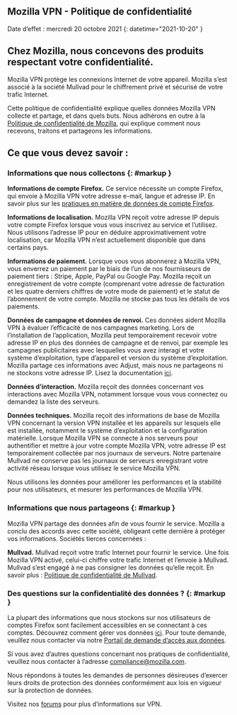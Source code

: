 ## <span class="privacy-header-firefox">Mozilla VPN</span> <span class="privacy-header-policy"> - Politique de confidentialité</span>

Date d’effet : mercredi 20 octobre 2021
{: datetime="2021-10-20" }

## Chez Mozilla, nous concevons des produits respectant votre confidentialité.

Mozilla VPN protège les connexions Internet de votre appareil. Mozilla s’est associé à la société Mullvad pour le chiffrement privé et sécurisé de votre trafic Internet.

Cette politique de confidentialité explique quelles données Mozilla VPN collecte et partage, et dans quels buts. Nous adhérons en outre à la [Politique de confidentialité de Mozilla](https://www.mozilla.org/privacy/), qui explique comment nous recevons, traitons et partageons les informations.

## Ce que vous devez savoir :

### Informations que nous collectons {: #markup }

__Informations de compte Firefox.__ Ce service nécessite un compte Firefox, qui envoie à Mozilla VPN votre adresse e-mail, langue et adresse IP. En savoir plus sur les [pratiques en matière de données de compte Firefox](https://www.mozilla.org/privacy/firefox/#firefox-accounts-join-firefox).

__Informations de localisation.__ Mozilla VPN reçoit votre adresse IP depuis votre compte Firefox lorsque vous vous inscrivez au service et l’utilisez. Nous utilisons l’adresse IP pour en déduire approximativement votre localisation, car Mozilla VPN n’est actuellement disponible que dans certains pays.

__Informations de paiement.__ Lorsque vous vous abonnerez à Mozilla VPN, vous enverrez un paiement par le biais de l’un de nos fournisseurs de paiement tiers : Stripe, Apple, PayPal ou Google Pay. Mozilla reçoit un enregistrement de votre compte (comprenant votre adresse de facturation et les quatre derniers chiffres de votre mode de paiement) et le statut de l’abonnement de votre compte. Mozilla ne stocke pas tous les détails de vos paiements.

__Données de campagne et données de renvoi.__ Ces données aident Mozilla VPN à évaluer l’efficacité de nos campagnes marketing. Lors de l’installation de l’application, Mozilla peut temporairement recevoir votre adresse IP en plus des données de campagne et de renvoi, par exemple les campagnes publicitaires avec lesquelles vous avez interagi et votre système d’exploitation, type d’appareil et version du système d’exploitation. Mozilla partage ces informations avec Adjust, mais nous ne partageons ni ne stockons votre adresse IP. Lisez la documentation [ici](https://github.com/mozilla-mobile/mozilla-vpn-client/blob/main/src/shared/adjust/adjust.md).

__Données d’interaction.__ Mozilla reçoit des données concernant vos interactions avec Mozilla VPN, notamment lorsque vous vous connectez ou demandez la liste des serveurs.

__Données techniques.__ Mozilla reçoit des informations de base de Mozilla VPN concernant la version VPN installée et les appareils sur lesquels elle est installée, notamment le système d’exploitation et la configuration matérielle. Lorsque Mozilla VPN se connecte à nos serveurs pour authentifier et mettre à jour votre compte Mozilla VPN, votre adresse IP est temporairement collectée par nos journaux de serveurs. Notre partenaire Mullvad ne conserve pas les journaux de serveurs enregistrant votre activité réseau lorsque vous utilisez le service Mozilla VPN.

Nous utilisons les données pour améliorer les performances et la stabilité pour nos utilisateurs, et mesurer les performances de Mozilla VPN.

### Informations que nous partageons {: #markup }

Mozilla VPN partage des données afin de vous fournir le service. Mozilla a conclu des accords avec cette société, obligeant cette dernière à protéger vos informations. Sociétés tierces concernées :

__Mullvad.__ Mullvad reçoit votre trafic Internet pour fournir le service. Une fois Mozilla VPN activé, celui-ci chiffre votre trafic Internet et l’envoie à Mullvad. Mullvad s’est engagé à ne pas consigner les données qu’elle reçoit. En savoir plus : [Politique de confidentialité de Mullvad](https://mullvad.net/help/no-logging-data-policy/).

### Des questions sur la confidentialité des données ? {: #markup }

La plupart des informations que nous stockons sur nos utilisateurs de comptes Firefox sont facilement accessibles en se connectant à ces comptes. Découvrez comment gérer vos données [ici](https://support.mozilla.org/products/privacy-and-security/user-control). Pour toute demande, veuillez nous contacter via notre [Portail de demande d’accès aux données](https://privacyportal.onetrust.com/webform/1350748f-7139-405c-8188-22740b3b5587/4ba08202-2ede-4934-a89e-f0b0870f95f0).

Si vous avez d’autres questions concernant nos pratiques de confidentialité, veuillez nous contacter à l’adresse compliance@mozilla.com.

Nous répondons à toutes les demandes de personnes désireuses d’exercer leurs droits de protection des données conformément aux lois en vigueur sur la protection de données.

Visitez nos [forums](https://support.mozilla.org/) pour plus d’informations sur VPN.
